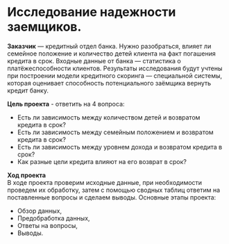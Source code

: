 # Исследование надежности заемщиков.

**Заказчик** — кредитный отдел банка. Нужно разобраться, влияет ли семейное положение и количество детей клиента на факт погашения кредита в срок. Входные данные от банка — статистика о платёжеспособности клиентов.
Результаты исследования будут учтены при построении модели кредитного скоринга — специальной системы, которая оценивает способность потенциального заёмщика вернуть кредит банку.

**Цель проекта** - ответить на 4 вопроса:
- Есть ли зависимость между количеством детей и возвратом кредита в срок?
- Есть ли зависимость между семейным положением и возвратом кредита в срок?
- Есть ли зависимость между уровнем дохода и возвратом кредита в срок?
- Как разные цели кредита влияют на его возврат в срок?

**Ход проекта**\
В ходе проекта проверим исходные данные, при необходимости проведем их обработку, затем с помощью сводных таблиц ответим на поставленные вопросы и сделаем выводы.
Основные этапы проекта:
- Обзор данных,
- Предобработка данных,
- Ответы на вопросы,
- Выводы.
